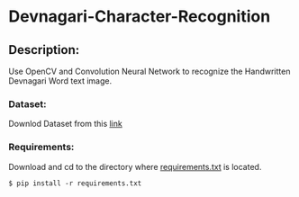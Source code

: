 # Devnagari-Character-Recognition
## Description:
Use OpenCV and Convolution Neural Network to recognize the Handwritten Devnagari Word text image.

### Dataset:
Downlod Dataset from this [link](https://archive.ics.uci.edu/ml/datasets/Devanagari+Handwritten+Character+Dataset#:~:text=UCI%20Machine%20Learning%20Repository%3A%20Devanagari%20Handwritten%20Character%20Dataset%20Data%20Set&text=Abstract%3A%20This%20is%20an%20image,and%20testing%20set(15%25))
### Requirements:
Download and cd to the directory where [requirements.txt](https://github.com/vivekagarwal2349/Devnagari-Character-Recognition/blob/main/requirements.txt) is located.
```markdown
$ pip install -r requirements.txt
```

